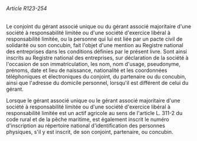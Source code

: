###### Article R123-254

Le conjoint du gérant associé unique ou du gérant associé majoritaire d'une société à responsabilité limitée ou d'une société d'exercice libéral à responsabilité limitée, ou la personne qui lui est liée par un pacte civil de solidarité ou son concubin, fait l'objet d'une mention au Registre national des entreprises dans les conditions définies par le présent livre. Sont ainsi inscrits au Registre national des entreprises, sur déclaration de la société à l'occasion de son immatriculation, les nom, nom d'usage, pseudonyme, prénoms, date et lieu de naissance, nationalité et les coordonnées téléphoniques et électroniques du conjoint, du partenaire ou du concubin, ainsi que l'adresse du domicile personnel, lorsqu'il est différent de celui du gérant.

Lorsque le gérant associé unique ou le gérant associé majoritaire d'une société à responsabilité limitée ou d'une société d'exercice libéral à responsabilité limitée est un actif agricole au sens de l'article L. 311-2 du code rural et de la pêche maritime, est également inscrit le numéro d'inscription au répertoire national d'identification des personnes physiques, s'il y est inscrit, de son conjoint, partenaire, ou concubin.

